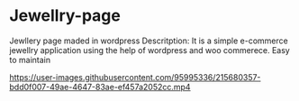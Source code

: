 # Jewellry-page
Jewllery page maded in wordpress
Descritption: It is a simple e-commerce jewellry application using the help of wordpress and woo commerece.
Easy to maintain 

https://user-images.githubusercontent.com/95995336/215680357-bdd0f007-49ae-4647-83ae-ef457a2052cc.mp4

